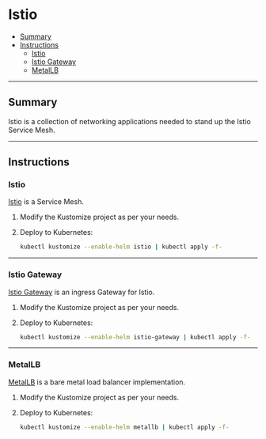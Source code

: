 # Istio

* [Summary](#summary)
* [Instructions](#instructions)
  * [Istio](#istio)
  * [Istio Gateway](#istio-gateway)
  * [MetalLB](#metallb)

<hr>

## Summary

Istio is a collection of networking applications needed to stand up the Istio Service Mesh.

<hr>

## Instructions

### Istio

[Istio](https://istio.io/) is a Service Mesh.

1. Modify the Kustomize project as per your needs.

3. Deploy to Kubernetes:
   ```bash
   kubectl kustomize --enable-helm istio | kubectl apply -f-
   ```

<hr>

### Istio Gateway

[Istio Gateway](https://istio.io/latest/docs/reference/config/networking/gateway/) is an ingress Gateway for Istio.

1. Modify the Kustomize project as per your needs.

3. Deploy to Kubernetes:
   ```bash
   kubectl kustomize --enable-helm istio-gateway | kubectl apply -f-
   ```

<hr>

### MetalLB

[MetalLB](https://metallb.universe.tf/) is a bare metal load balancer implementation.

1. Modify the Kustomize project as per your needs.

3. Deploy to Kubernetes:
   ```bash
   kubectl kustomize --enable-helm metallb | kubectl apply -f-
   ```
